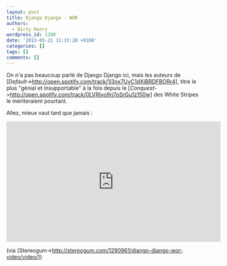 ```yaml
---
layout: post
title: Django Django - WOR
authors:
  - Dirty Henry
wordpress_id: 1200
date: '2013-03-21 11:15:28 +0100'
categories: []
tags: []
comments: []
---
```

On n'a pas beaucoup parlé de Django Django ici, mais les auteurs de [*Default*->http://open.spotify.com/track/1i3nx7UvC1dXiBRDFBORr4], titre le plus "génial et insupportable" à la fois depuis le [*Conquest*->http://open.spotify.com/track/0LVRIyo9rj7oSrGu1z150w] des White Stripes le mériteraient pourtant.

Allez, mieux vaut tard que jamais :

<iframe width="560" height="315" src="http://www.youtube.com/embed/ojVsXB12zC8" frameborder="0" allowfullscreen></iframe>

(via [Stereogum->http://stereogum.com/1290961/django-django-wor-video/video/])
